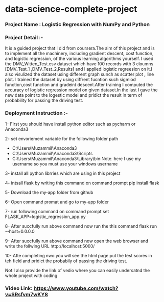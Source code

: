 # data-science-complete-project
### Project Name : Logistic Regression with NumPy and Python

### Project Detail :-

It is a guided project that I did  from coursera.The aim of this project and is to implement all the 
machinery, including gradient descent, cost function, and logistic regression, of the various learning 
algorithms yourself. I used the DMV_Witten_Test.csv dataset which have 100 records with 3 cloumns
[DMV_Test_1 ,DMV_Test_2,Results] and I  applied logistic regreesion on it.I also visulized the dataset 
using different graph sunch as scatter plot , line plot. I trained the dataset by using diffrent fucntion 
such sigmiod function,cost function and gradeint descent.After training I computed the accuracy of logistic 
regression model on given dataset.In the last I gave the new data point to the logestic model and pridict 
the result in term of probability for passing the driving  test.

### Deployment Instruction :-

1- First you should have install python editor such as pycharm or Anaconda3

2- set envoriement variable for the following folder path
* C:\Users\Muzammil\Anaconda3
* C:\Users\Muzammil\Anaconda3\Scripts
* C:\Users\Muzammil\Anaconda3\Library\bin
Note: here I use my username so you must use your windows username

3- install all python librries which are using in this project

4- intsall flask by writing this command on command prompt
pip install flask

5- Download the my-app folder from github 

6- Open command promat and go to my-app folder

7- run following command on command prompt
 set FLASK_APP=logistic_regression_app.py

8- After succfully run above command now run the this command 
 flask run --host=0.0.0.0

9- After succfully run above command now open the web browser and write the follwing URL
http://localhost:5000/ 

10- Afte completing nwo you will see the html page put the test scores in teh field and pridict the probabily
 of passing the driving test.

Not:I also provide the link of vedio where you can easily undersatnd the whole project with coding 


### Video Link: https://www.youtube.com/watch?v=SRsfvm7wKY8

